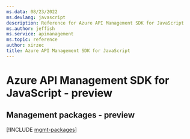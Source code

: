 ```yaml
---
ms.data: 08/23/2022
ms.devlang: javascript
description: Reference for Azure API Management SDK for JavaScript
ms.author: jeffish
ms.service: apimanagement
ms.topic: reference
author: xirzec
title: Azure API Management SDK for JavaScript
---
```

# Azure API Management SDK for JavaScript - preview

## Management packages - preview
[!INCLUDE [mgmt-packages](api-management-mgmt-index.md)]